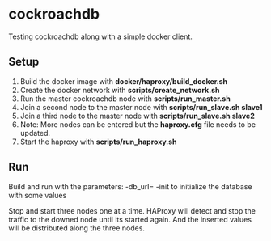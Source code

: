 # cockroachdb
Testing cockroachdb along with a simple docker client.

## Setup
1. Build the docker image with **docker/haproxy/build_docker.sh**
2. Create the docker network with **scripts/create_network.sh**
3. Run the master cockroachdb node with **scripts/run_master.sh**
4. Join a second node to the master node with **scripts/run_slave.sh slave1**
5. Join a third node to the master node with **scripts/run_slave.sh slave2**
6. Note: More nodes can be entered but the **haproxy.cfg** file needs to be updated.
7. Start the haproxy with **scripts/run_haproxy.sh**

## Run
Build and run with the parameters:
-db_url=<postgres-connection-url>
-init to initialize the database with some values

Stop and start three nodes one at a time. HAProxy will detect and stop the traffic to the downed node until its started again. And the inserted values will be distributed along the three nodes.
